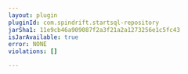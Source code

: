 ```yaml
---
layout: plugin
pluginId: com.spindrift.startsql-repository
jarSha1: 11e9cb46a909087f2a3f21a2a1273256e1c5fc43
isJarAvailable: true
error: NONE
violations: []

---
```

